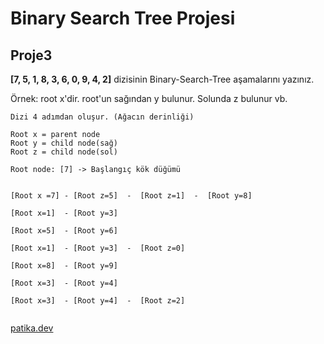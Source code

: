 # Binary Search Tree Projesi
## Proje3
**[7, 5, 1, 8, 3, 6, 0, 9, 4, 2]** dizisinin Binary-Search-Tree aşamalarını yazınız.

Örnek: root x'dir. root'un sağından y bulunur. Solunda z bulunur vb.

```
Dizi 4 adımdan oluşur. (Ağacın derinliği)

Root x = parent node 
Root y = child node(sağ)
Root z = child node(sol)

Root node: [7] -> Başlangıç kök düğümü


[Root x =7] - [Root z=5]  -  [Root z=1]  -  [Root y=8] 

[Root x=1]  - [Root y=3]

[Root x=5]  - [Root y=6] 

[Root x=1]  - [Root y=3]  -  [Root z=0]

[Root x=8]  - [Root y=9]

[Root x=3]  - [Root y=4]

[Root x=3]  - [Root y=4]  -  [Root z=2]
 
 ```
 
 [patika.dev](https://app.patika.dev/emirhanbalci "patika.profilim")


